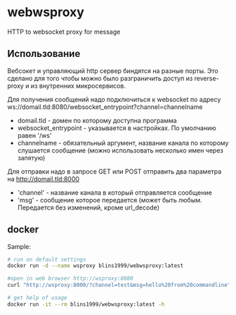 # webwsproxy

HTTP to websocket proxy for message

## Использование

Вебсокет и управляющий http сервер биндятся на разные порты. Это сделано для того чтобы можно было разграничить доступ из reverse-proxy и из внутренних микросервисов.

Для получения сообщений надо подключиться к websocket по адресу ws://domail.tld:8080/websocket_entrypoint?channel=channelname

  * domail.tld - домен по которому доступна программа
  * websocket_entrypoint - указывается в настройках. По умолчанию равен '/ws'
  * channelname - обязательный аргумент, название канала по которому слушается сообщение (можно использовать несколько имен через запятую)

Для отправки надо в запросе GET или POST отправить два параметра на http://domail.tld:8000
  * 'channel' - название канала в который отправляется сообщение
  * 'msg' - сообщение которое передается (может быть любым. Передается без изменений, кроме url_decode)

## docker

Sample:
```bash
# run on default settings
docker run -d --name wsproxy blins1999/webwsproxy:latest 

#open in web browser http://wsproxy:8080
curl "http://wsproxy:8000/?channel=test&msg=hello%20from%20commandline"

# get help of usage
docker run -it --rm blins1999/webwsproxy:latest -h
```
